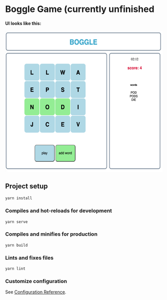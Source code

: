 # Boggle Game (currently unfinished

#### UI looks like this:

<img src="./bogglesiteimg.png" width="550" height="450" />

## Project setup
```
yarn install
```

### Compiles and hot-reloads for development
```
yarn serve
```

### Compiles and minifies for production
```
yarn build
```

### Lints and fixes files
```
yarn lint
```

### Customize configuration
See [Configuration Reference](https://cli.vuejs.org/config/).
